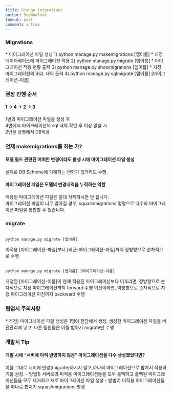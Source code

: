 ```yaml
---
title: Django (migration)
author: SeoWooSeok
layout: post
comments : true
---
```

<h3> Migrations </h3>
* 마이그레이션 파일 생성
1) python manage.py makemigrations [앱이름]
* 지정 데이터베이스에 마이그레이션 적용
2) python manage.py migrate [앱이름]
* 마이그레이션 적용 현황 출력
3) python manage.py showmigrations [앱이름]
* 지정 마이그레이션의 SQL 내역 출력
4) python manage.py sqlmigrate [앱이름] [마이그레이션-이름]

<h3> 권장 진행 순서 </h3>
<h4> 1 -> 4 -> 2 -> 3 </h4>
1번의 마이그레이션 파일을 생성 후 <br/>
4번에서 마이크레이션의 sql 내역 확인 후 이상 없을 시 <br/>
2번을 실행해서 DB적용 

<h3> 언제 makemigrations를 하는 가? </h3>
<h4>모델 필드 관련된 어떠한 변경이라도 발생 시에 마이그레이션 파일 생성</h4> 
실제로 DB Scheme에 가해지는 변화가 없더라도 수행.
<h4>마이그레이션 파일은 모델의 변경내역을 누적하는 역할</h4>
적용된 마이그레이션 파일은 절대 삭제하시면 안 됩니다.<br/>
마이그레이션 파일이 너무 많아질 경우, squashmigrations 명령으로 다수의 마이그레이션 파일을 통합할 수 있습니다.

<h3> migrate </h3>

<pre><code> 
python manage.py migrate [앱이름]
</code></pre>
미적용 [마이그레이션-파일]부터 [최근-마이그레이션-파일]까지 정방향으로 순차적으로 수행
<pre><code> 
python manage.py migrate [앱이름] [마이그레이션-이름] 
</code></pre>
지정된 [마이그레이션-이름]이 현재 적용된 마이그레이션보다 이후라면, 정방향으로 순차적으로 지정 마이그레이션까지 forward 수행 이전이라면, 역방향으로 순차적으로 지정 마이그레이션 이전까지 backward 수행

<h3> 협업시 주의사항 </h3>
* 추천) 마이그레이션 파일 생성은 1명이 전담해서 생성.
생성한 마이그레이션 파일을 버전관리에 넣고, 다른 팀원들은 이를 받아서 migrate만 수행

<h3> 개발시 Tip </h3>
<h4>개발 시에 “서버에 아직 반영하지 않은” 마이그레이션을 다수 생성했었다면?</h4>
이를 그대로 서버에 반영(migrate)하시지 말고,하나의 마이그레이션으로 합쳐서 적용하기를 권장.
- 방법1) 서버로의 미적용 마이그레이션들을 모두 롤백하고 롤백된 마이그레이션들을 모두 제거하고 새로 마이그레이션 파일 생성
- 방법2) 미적용 마이그레이션들을 하나로 합치기 squashmigrations 명령